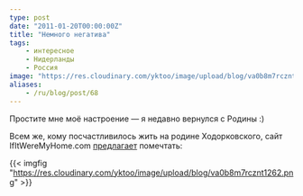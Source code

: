 ```yaml
---
type: post
date: "2011-01-20T00:00:00Z"
title: "Немного негатива"
tags:
    - интересное
    - Нидерланды
    - Россия
image: "https://res.cloudinary.com/yktoo/image/upload/blog/va0b8m7rcznt1262.png"
aliases:
    - /ru/blog/post/68
---
```


Простите мне моё настроение — я недавно вернулся с Родины :)

Всем же, кому посчастливилось жить на родине Ходорковского, сайт IfItWereMyHome.com [предлагает](http://www.ifitweremyhome.com/compare/RU/NL) помечтать:

{{< imgfig "https://res.cloudinary.com/yktoo/image/upload/blog/va0b8m7rcznt1262.png" >}}
